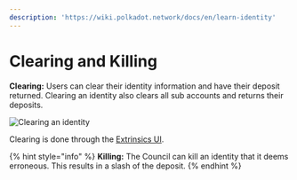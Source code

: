 ```yaml
---
description: 'https://wiki.polkadot.network/docs/en/learn-identity'
---
```


# Clearing and Killing

**Clearing:** Users can clear their identity information and have their deposit returned. Clearing an identity also clears all sub accounts and returns their deposits.

![Clearing an identity](https://wiki.polkadot.network/img/identity/clear.gif)

Clearing is done through the [Extrinsics UI](https://polkadot.js.org/apps/#/extrinsics).

{% hint style="info" %}
**Killing:** The Council can kill an identity that it deems erroneous. This results in a slash of the deposit.
{% endhint %}

